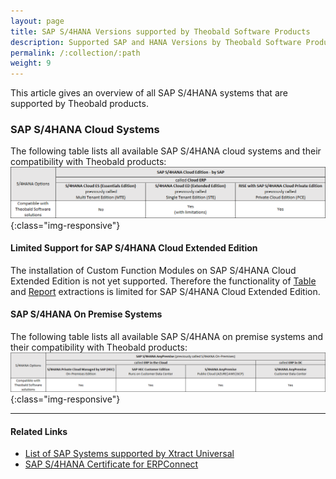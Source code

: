 ```yaml
---
layout: page
title: SAP S/4HANA Versions supported by Theobald Software Products
description: Supported SAP and HANA Versions by Theobald Software Products
permalink: /:collection/:path
weight: 9
---
```


This article gives an overview of all SAP S/4HANA systems that are supported by Theobald products.<br> 

### SAP S/4HANA Cloud Systems
The following table lists all available SAP S/4HANA cloud systems and their compatibility with Theobald products:<br>
![Available-S/4HANA-Systems1](/img/contents/SAP-systems-cloud-overview.png){:class="img-responsive"}

#### Limited Support for SAP S/4HANA Cloud Extended Edition

The installation of Custom Function Modules on SAP S/4HANA Cloud Extended Edition is not yet supported.
Therefore the functionality of [Table](https://help.theobald-software.com/en/xtract-universal/sap-customizing/custom-function-module-for-table-extraction) and [Report](https://help.theobald-software.com/en/xtract-universal/sap-customizing/install-report-custom-function-module) extractions is limited for SAP S/4HANA Cloud Extended Edition.

#### SAP S/4HANA On Premise Systems

The following table lists all available SAP S/4HANA on premise systems and their compatibility with Theobald products:<br>
![Available-S/4HANA-Systems2](/img/contents/SAP-systems-premise-overview.png){:class="img-responsive"}

******

#### Related Links
- [List of SAP Systems supported by Xtract Universal](https://help.theobald-software.com/en/xtract-universal/introduction/requirements#supported-sap-systems-and-releases)
- [SAP S/4HANA Certificate for ERPConnect](https://theobald-software.com/en/certification.html)
